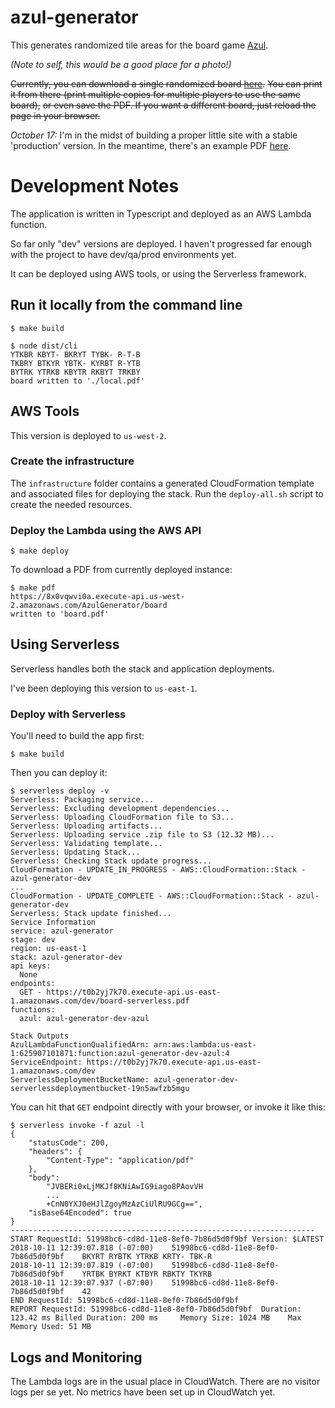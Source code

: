 # azul-generator

This generates randomized tile areas for the board game [Azul](https://boardgamegeek.com/boardgame/230802/azul).

_(Note to self, this would be a good place for a photo!)_


~~Currently, you can download a single randomized board [here](https://dev.azul.dropd.com/board).~~
~~You can print it from there (print multiple copies for multiple players to use the same board),~~
~~or even save the PDF. If you want a different board, just reload the page in your browser.~~

_October 17:_ I'm in the midst of building a proper little site with a stable 'production'
version.  In the meantime, there's an example PDF [here](https://boardgamegeek.com/filepage/164845/randomized-azul-board).


# Development Notes

The application is written in Typescript and deployed as an AWS Lambda function.

So far only "dev" versions are deployed. I haven't progressed far enough with
the project to have dev/qa/prod environments yet.

It can be deployed using AWS tools, or using the Serverless framework.


## Run it locally from the command line

    $ make build

    $ node dist/cli
    YTKBR KBYT- BKRYT TYBK- R-T-B
    TKBRY BTKYR YBTK- KYRBT R-YTB
    BYTRK YTRKB KBYTR RKBYT TRKBY
    board written to './local.pdf'


## AWS Tools

This version is deployed to `us-west-2`.

### Create the infrastructure

The `infrastructure` folder contains a generated CloudFormation template and associated
files for deploying the stack.  Run the `deploy-all.sh` script to create the needed resources.

### Deploy the Lambda using the AWS API

    $ make deploy

To download a PDF from currently deployed instance:

    $ make pdf
    https://8x0vqwvi0a.execute-api.us-west-2.amazonaws.com/AzulGenerator/board
    written to 'board.pdf'


## Using Serverless

Serverless handles both the stack and application deployments.

I've been deploying this version to `us-east-1`.

### Deploy with Serverless

You'll need to build the app first:

    $ make build

Then you can deploy it:

    $ serverless deploy -v
    Serverless: Packaging service...
    Serverless: Excluding development dependencies...
    Serverless: Uploading CloudFormation file to S3...
    Serverless: Uploading artifacts...
    Serverless: Uploading service .zip file to S3 (12.32 MB)...
    Serverless: Validating template...
    Serverless: Updating Stack...
    Serverless: Checking Stack update progress...
    CloudFormation - UPDATE_IN_PROGRESS - AWS::CloudFormation::Stack - azul-generator-dev
    ...
    CloudFormation - UPDATE_COMPLETE - AWS::CloudFormation::Stack - azul-generator-dev
    Serverless: Stack update finished...
    Service Information
    service: azul-generator
    stage: dev
    region: us-east-1
    stack: azul-generator-dev
    api keys:
      None
    endpoints:
      GET - https://t0b2yj7k70.execute-api.us-east-1.amazonaws.com/dev/board-serverless.pdf
    functions:
      azul: azul-generator-dev-azul

    Stack Outputs
    AzulLambdaFunctionQualifiedArn: arn:aws:lambda:us-east-1:625907101871:function:azul-generator-dev-azul:4
    ServiceEndpoint: https://t0b2yj7k70.execute-api.us-east-1.amazonaws.com/dev
    ServerlessDeploymentBucketName: azul-generator-dev-serverlessdeploymentbucket-19n5awfzb5mgu

You can hit that `GET` endpoint directly with your browser, or invoke it like this:

    $ serverless invoke -f azul -l
    {
        "statusCode": 200,
        "headers": {
            "Content-Type": "application/pdf"
        },
        "body":
            "JVBERi0xLjMKJf8KNiAwIG9iago8PAovVH
            ...
            +CnN0YXJ0eHJlZgoyMzAzCiUlRU9GCg==",
        "isBase64Encoded": true
    }
    --------------------------------------------------------------------
    START RequestId: 51998bc6-cd8d-11e8-8ef0-7b86d5d0f9bf Version: $LATEST
    2018-10-11 12:39:07.818 (-07:00)	51998bc6-cd8d-11e8-8ef0-7b86d5d0f9bf	BKYRT RYBTK YTRKB KRTY- TBK-R
    2018-10-11 12:39:07.819 (-07:00)	51998bc6-cd8d-11e8-8ef0-7b86d5d0f9bf	YRTBK BYRKT KTBYR RBKTY TKYRB
    2018-10-11 12:39:07.937 (-07:00)	51998bc6-cd8d-11e8-8ef0-7b86d5d0f9bf	42
    END RequestId: 51998bc6-cd8d-11e8-8ef0-7b86d5d0f9bf
    REPORT RequestId: 51998bc6-cd8d-11e8-8ef0-7b86d5d0f9bf	Duration: 123.42 ms	Billed Duration: 200 ms 	Memory Size: 1024 MB	Max Memory Used: 51 MB



## Logs and Monitoring

The Lambda logs are in the usual place in CloudWatch.  There are no visitor logs per se yet.
No metrics have been set up in CloudWatch yet.